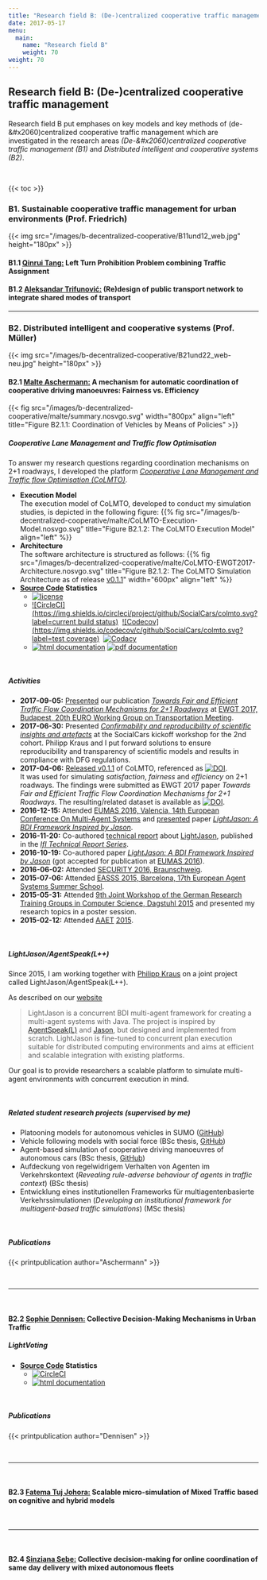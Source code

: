 ```yaml
---
title: "Research field B: (De-)centralized cooperative traffic management"
date: 2017-05-17
menu:
  main:
    name: "Research field B"
    weight: 70
weight: 70
---
```


## Research field B: (De-&#x2060;)centralized cooperative traffic management

Research field B put emphases on key models and key methods of (de-&#x2060)centralized cooperative traffic management which are investigated in the research areas _(De-&#x2060)centralized cooperative traffic management (B1)_ and _Distributed intelligent and cooperative systems (B2)_.

<br>

{{< toc >}}

### B1. Sustainable cooperative traffic management for urban environments (Prof. Friedrich)

{{< img src="/images/b-decentralized-cooperative/B11und12_web.jpg" height="180px" >}}

#### B1.1 [Qinrui Tang:](.) Left Turn Prohibition Problem combining Traffic Assignment

#### B1.2 [Aleksandar Trifunović:](.) (Re)design of public transport network to integrate shared modes of transport

---

### B2. Distributed intelligent and cooperative systems (Prof. Müller)

{{< img src="/images/b-decentralized-cooperative/B21und22_web-neu.jpg" height="180px" >}}


#### B2.1 [Malte Aschermann:](https://github.com/masc) A mechanism for automatic coordination of cooperative driving manoeuvres: Fairness vs. Efficiency

{{< fig src="/images/b-decentralized-cooperative/malte/summary.nosvgo.svg" width="800px" align="left" title="Figure B2.1.1: Coordination of Vehicles by Means of Policies" >}}

##### Cooperative Lane Management and Traffic flow Optimisation

To answer my research questions regarding coordination mechanisms on 2+1 roadways, I developed the platform [*Cooperative Lane Management and Traffic flow Optimisation (CoLMTO)*](https://github.com/SocialCars/colmto/blob/master/readme.md).

* **Execution Model**<br>
  The execution model of CoLMTO, developed to conduct my simulation studies, is depicted in the following figure:
  {{% fig src="/images/b-decentralized-cooperative/malte/CoLMTO-Execution-Model.nosvgo.svg" title="Figure B2.1.2: The CoLMTO Execution Model" align="left" %}}
* **Architecture**<br>
  The software architecture is structured as follows:
  {{% fig src="/images/b-decentralized-cooperative/malte/CoLMTO-EWGT2017-Architecture.nosvgo.svg" title="Figure B2.1.2: The CoLMTO Simulation Architecture as of release [v0.1.1](https://github.com/SocialCars/colmto/releases/tag/v0.1.1)" width="600px" align="left" %}}
* **[Source Code](https://github.com/SocialCars/colmto) Statistics**
  * [![license](https://img.shields.io/github/license/SocialCars/colmto.svg)](https://github.com/SocialCars/colmto/blob/master/license.md)
  * [![CircleCI](https://img.shields.io/circleci/project/github/SocialCars/colmto.svg?label=current build status)](https://circleci.com/gh/SocialCars/colmto)&nbsp;
  [![Codecov](https://img.shields.io/codecov/c/github/SocialCars/colmto.svg?label=test coverage)](https://codecov.io/gh/SocialCars/colmto)&nbsp;
  [![Codacy](https://img.shields.io/codacy/7219fdeb9df44627bf66e4966e02dafd.svg)](https://www.codacy.com/app/masc/socialcars_colmto)
  * [![html documentation](https://img.shields.io/badge/documentation-HTML-blue.svg)](http://socialcars.github.io/colmto/docs/sources/index.html)
  [![pdf documentation](https://img.shields.io/badge/documentation-PDF-blue.svg)](http://socialcars.github.io/colmto/docs/CoLMTO-doc.pdf)

<br>

##### Activities

* **2017-09-05:** [Presented](/pdf/2017-09-05-ewgt2017-slides.pdf) our publication [_Towards Fair and Efficient Traffic Flow Coordination Mechanisms for 2+1 Roadways_](http://easychair.org/smart-program/EWGT2017/2017-09-05.html#talk:47210) at [EWGT 2017, Budapest, 20th EURO Working Group on Transportation Meeting](http://ewgt2017.bme.hu).
* **2017-06-30:** Presented [_Confirmability and reproducibility of
scientific insights and artefacts_](/pdf/2017-06-30-sc-kickoff.pdf) at the SocialCars kickoff workshop for the 2nd cohort. Philipp Kraus and I put forward solutions to ensure reproducibility and transparency of scientific models and results in compliance with DFG regulations.
* **2017-04-06:** [Released v0.1.1](https://github.com/SocialCars/colmto/releases/tag/v0.1.1) of CoLMTO, referenced as [![DOI](https://zenodo.org/badge/DOI/10.5281/zenodo.801531.svg)](https://doi.org/10.5281/zenodo.801531).<br>
It was used for simulating *satisfaction*, *fairness* and *efficiency* on 2+1 roadways.
The findings were submitted as EWGT 2017 paper *Towards Fair and Efficient Traffic Flow Coordination Mechanisms for 2+1 Roadways*. The resulting/related dataset is available as [![DOI](https://zenodo.org/badge/DOI/10.5281/zenodo.495742.svg)](https://doi.org/10.5281/zenodo.495742).
* **2016-12-15:** Attended [EUMAS 2016, Valencia, 14th European Conference On Multi-Agent Systems](http://eumas-at2016.webs.upv.es) and [presented](https://lightjason.github.io/publication/2016-eumas-slides.pdf) paper [_LightJason: A BDI Framework Inspired by Jason_](https://lightjason.github.io/publication/2016-eumas.pdf).
* **2016-11-20:** Co-authored [technical report](https://lightjason.github.io/publication/2016-ifi-techreport.pdf) about [LightJason](http://lightjason.org), published in the [_IfI Technical Report Series_](http://www.in.tu-clausthal.de/forschung/technical-reports/).
* **2016-10-19:** Co-authored paper [_LightJason: A BDI Framework Inspired by Jason_](https://lightjason.github.io/publication/2016-eumas.pdf) (got accepted for publication at [EUMAS 2016](http://eumas-at2016.webs.upv.es)).
* **2016-06-02:** Attended [SECURITY 2016, Braunschweig](https://www.tu-braunschweig.de/tubsdigital/veranstaltungen/security2016/index.html).
* **2015-07-06:** Attended [EASSS 2015, Barcelona, 17th European Agent Systems Summer School](http://www.iiia.csic.es/easss2015/).
* **2015-05-31:** Attended [9th Joint Workshop of the German Research Training Groups in Computer Science, Dagstuhl 2015](http://www.dagstuhl.de/en/program/calendar/evhp/?semnr=15232) and presented my research topics in a poster session.
* **2015-02-12:** Attended [AAET](https://www.its-automotive-nord.de/AAET/) [2015](https://www.its-automotive-nord.de/download/AAET/aaet_2015_programm.pdf).

  
  
<br>

##### LightJason/AgentSpeak(L++)

Since 2015, I am working together with [Philipp Kraus](https://github.com/flashpixx) on a joint project called LightJason/AgentSpeak(L++).

As described on our [website](https://lightjason.github.io)

> LightJason is a concurrent BDI multi-agent framework for creating a multi-agent systems with Java. 
> The project is inspired by [AgentSpeak(L)](https://en.wikipedia.org/wiki/AgentSpeak) and [Jason](http://jason.sourceforge.net/), but designed and implemented from scratch. LightJason is fine-tuned to concurrent plan execution suitable for distributed computing environments and aims at efficient and scalable integration with existing platforms.

Our goal is to provide researchers a scalable platform to simulate multi-agent environments with concurrent execution in mind.

<br>

##### Related student research projects (supervised by me)
  * Platooning models for autonomous vehicles in SUMO ([GitHub](https://github.com/sinziana-sebe/sumo))
  * Vehicle following models with social force (BSc thesis, [GitHub](https://github.com/TranKhacDat/SocialForceVehicles))
  * Agent-based simulation of cooperative driving manoeuvres of autonomous cars (BSc thesis, [GitHub](https://github.com/adityaraj52/AgentDrive_BachelorsThesis))
  * Aufdeckung von regelwidrigem Verhalten von Agenten im Verkehrskontext (*Revealing rule-adverse behaviour of agents in traffic context*) (BSc thesis)
  * Entwicklung eines institutionellen Frameworks für multiagentenbasierte Verkehrssimulationen (*Developing an institutional framework for multiagent-based traffic simulations*) (MSc thesis)

<br>

##### Publications
{{< printpublication author="Aschermann" >}}

<br>

---

<br>

#### B2.2 [Sophie Dennisen:](https://github.com/sdennisen) Collective Decision-Making Mechanisms in Urban Traffic

##### LightVoting

* **[Source Code](https://github.com/SocialCars/LightVoting) Statistics**
  * [![CircleCI](https://circleci.com/gh/SocialCars/LightVoting/tree/master.svg?style=shield)](https://circleci.com/gh/SocialCars/LightVoting/tree/master)
  * [![html documentation](https://img.shields.io/badge/documentation-HTML-blue.svg)](http://socialcars.github.io/LightVoting/sources/index.html)

<br>

##### Publications
{{< printpublication author="Dennisen" >}}

<br>

---

<br>

#### B2.3 [Fatema Tuj Johora:](https://github.com/Fatema080136) Scalable micro-simulation of Mixed Traffic based on cognitive and hybrid models

<br>

---

<br>

#### B2.4 [Sinziana Sebe:](https://github.com/sinziana-sebe) Collective decision-making for online coordination of same day delivery with mixed autonomous fleets
